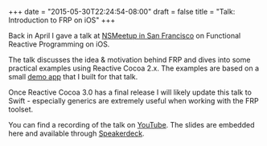 +++
date = "2015-05-30T22:24:54-08:00"
draft = false
title = "Talk: Introduction to FRP on iOS"
+++

Back in April I gave a talk at [NSMeetup in San Francisco](http://www.meetup.com/nsmeetup/events/220950179/) on Functional Reactive Programming on iOS. 

The talk discusses the idea & motivation behind FRP and dives into some practical examples using Reactive Cocoa 2.x. The examples are based on a small [demo app](https://github.com/Ben-G/PeopleCRM) that I built for that talk.

Once Reactive Cocoa 3.0 has a final release I will likely update this talk to Swift - especially generics are extremely useful when working with the FRP toolset.

You can find a recording of the talk on [YouTube](https://www.youtube.com/watch?v=I6mXJwFQ1YY). The slides are embedded here and available through [Speakerdeck](https://speakerdeck.com/benjamin_encz/functional-reactive-programming-on-ios).

<script async class="speakerdeck-embed" data-id="066b72a201f74767bbb16b29fc767c51" data-ratio="1.77777777777778" src="//speakerdeck.com/assets/embed.js"></script>
